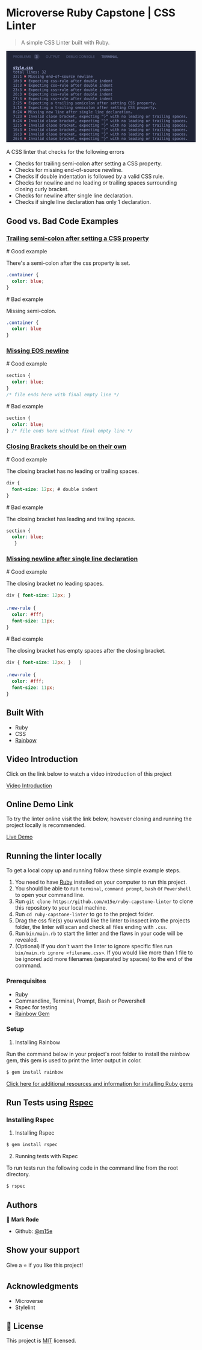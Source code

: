 # Microverse Ruby Capstone | CSS Linter

> A simple CSS Linter built with Ruby.

![screenshot](./assets/screenshot.png)

A CSS linter that checks for the following errors

- Checks for trailing semi-colon after setting a CSS property.
- Checks for missing end-of-source newline.
- Checks if double indentation is followed by a valid CSS rule.
- Checks for newline and no leading or trailing spaces surrounding closing curly bracket.
- Checks for newline after single line declaration.
- Checks if single line declaration has only 1 declaration.

## Good vs. Bad Code Examples

### <ins>Trailing semi-colon after setting a CSS property</ins>

\# Good example

There's a semi-colon after the css property is set.
```css
.container {
  color: blue; 
}
```

\# Bad example

Missing semi-colon.
```css
.container {
  color: blue 
}
```

### <ins>Missing EOS newline</ins>

\# Good example

```css
section {
  color: blue; 
} 
/* file ends here with final empty line */
```

\# Bad example

```css
section {
  color: blue; 
} /* file ends here without final empty line */
```

### <ins>Closing Brackets should be on their own</ins>

\# Good example

The closing bracket has no leading or trailing spaces.

```css
div {
  font-size: 12px; # double indent 
}
```

\# Bad example

The closing bracket has leading and trailing spaces.

```css
section {
  color: blue; 
   }   
```

### <ins>Missing newline after single line declaration</ins>

\# Good example

The closing bracket no leading spaces.

```css
div { font-size: 12px; }

.new-rule {
  color: #fff;
  font-size: 11px;
}
```

\# Bad example

The closing bracket has empty spaces after the closing bracket.

```css
div { font-size: 12px; }   |

.new-rule {
  color: #fff;
  font-size: 11px;
}
```

## Built With

- Ruby
- CSS
- [Rainbow](https://rubygems.org/gems/rainbow)

## Video Introduction

Click on the link below to watch a video introduction of this project

[Video Introduction](https://youtube.com)

## Online Demo Link

To try the linter online visit the link below, however cloning and running the project locally is recommended.

[Live Demo](https://livedemo.com) 

## Running the linter locally

To get a local copy up and running follow these simple example steps.

1. You need to have [Ruby](https://www.ruby-lang.org/en/) installed on your computer to run this project.
2. You should be able to run `terminal`, `command prompt`, `bash` or `Powershell` to open your command line.
3. Run `git clone https://github.com/m15e/ruby-capstone-linter` to clone this repository to your local machine.
4. Run `cd ruby-capstone-linter` to go to the project folder.
5. Drag the css file(s) you would like the linter to inspect into the projects folder, the linter will scan and check all files ending with `.css`.
6. Run `bin/main.rb` to start the linter and the flaws in your code will be revealed.
7. (Optional) If you don't want the linter to ignore specific files run `bin/main.rb ignore <filename.css>`. If you would like more than 1 file to be ignored add more filenames (separated by spaces) to the end of the command.

### Prerequisites

- Ruby
- Commandline, Terminal, Prompt, Bash or Powershell
- Rspec for testing
- [Rainbow Gem](https://github.com/sickill/rainbow) 

### Setup

1. Installing Rainbow

Run the command below in your project's root folder to install the rainbow gem, this gem is used to print the linter output in color.

~~~bash
$ gem install rainbow
~~~

[Click here for additional resources and information for installing Ruby gems](https://guides.rubygems.org/rubygems-basics/)

## Run Tests using [Rspec](https://rspec.info)

### Installing Rspec

1. Installing Rspec

~~~bash
$ gem install rspec
~~~

2. Running tests with Rspec

To run tests run the following code in the command line from the root directory.

~~~bash
$ rspec
~~~

## Authors

👤 **Mark Rode**

- Github: [@m15e](https://github.com/m15e)

## Show your support

Give a ⭐️ if you like this project!

## Acknowledgments

- Microverse
- Stylelint

## 📝 License

This project is [MIT](lic.url) licensed.